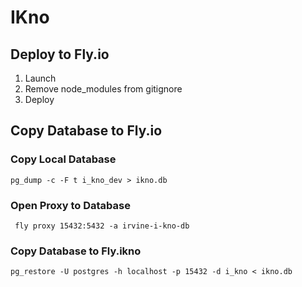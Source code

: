 # IKno

## Deploy to Fly.io

1. Launch
1. Remove node_modules from gitignore
1. Deploy

## Copy Database to Fly.io 

### Copy Local Database

```
pg_dump -c -F t i_kno_dev > ikno.db
```

### Open Proxy to Database

```
 fly proxy 15432:5432 -a irvine-i-kno-db
```

### Copy Database to Fly.ikno

```
pg_restore -U postgres -h localhost -p 15432 -d i_kno < ikno.db
```